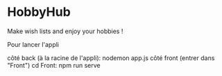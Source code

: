 # HobbyHub

Make wish lists and enjoy your hobbies !

Pour lancer l'appli

côté back (à la racine de l'appli): nodemon app.js
côté front (entrer dans "Front") cd Front: npm run serve
